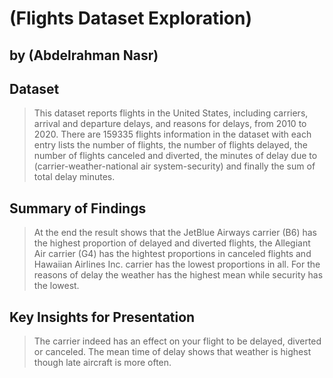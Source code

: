 # (Flights Dataset Exploration)

## by (Abdelrahman Nasr)


## Dataset

> This dataset reports flights in the United States, including carriers, arrival and departure delays, and reasons for delays, from 2010 to 2020.
> There are 159335 flights information in the dataset with each entry lists the number of flights, the number of flights delayed, the number of flights canceled and diverted, the minutes of delay due to (carrier-weather-national air system-security) and finally the sum of total delay minutes.

## Summary of Findings

> At the end the result shows that the JetBlue Airways carrier (B6) has the highest proportion of delayed and diverted flights, the Allegiant Air carrier (G4) has the hightest proportions in canceled flights and Hawaiian Airlines Inc. carrier has the lowest proportions in all.
> For the reasons of delay the weather has the highest mean while security has the lowest.

## Key Insights for Presentation

> The carrier indeed has an effect on your flight to be delayed, diverted or canceled.
> The mean time of delay shows that weather is highest though late aircraft is more often.